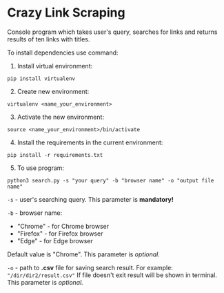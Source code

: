 # Crazy Link Scraping

Console program which takes user's query, searches for links and returns results of ten links with titles.

To install dependencies use command:

1. Install virtual environment: <br />
```
pip install virtualenv
```
2. Create new environment: <br />
```
virtualenv <name_your_environment>
```
3. Activate the new environment: <br />
```
source <name_your_environment>/bin/activate
```
4. Install the requirements in the current environment: <br />
```
pip install -r requirements.txt
```
5. To use program:

```
python3 search.py -s "your query" -b "browser name" -o "output file name"
```
```-s``` - user's searching query. This parameter is <b>mandatory!</b> <br />

```-b``` - browser name:<br />
* "Chrome" - for Chrome browser <br />
* "Firefox" - for Firefox browser <br />
* "Edge" - for Edge browser <br />

Default value is "Chrome". This parameter is <i>optional.</i> <br />

```-o``` - path to <b>.csv</b> file for saving search result. For example: ```"/dir/dir2/result.csv"```
If file doesn't exit result will be shown in terminal. This parameter is <i>optional.</i> <br />